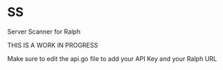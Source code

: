 # SS
Server Scanner for Ralph

THIS IS A WORK IN PROGRESS

Make sure to edit the api.go file to add your API Key and your Ralph URL
